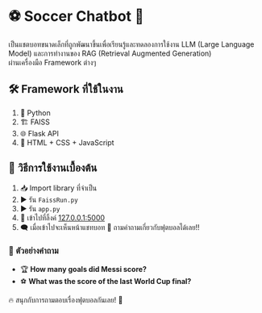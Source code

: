 # ⚽ Soccer Chatbot 🤖  
เป็นแชตบอทขนาดเล็กที่ถูกพัฒนาขึ้นเพื่อเรียนรู้และทดลองการใช้งาน LLM (Large Language Model) และการทำงานของ RAG (Retrieval Augmented Generation)  
ผ่านเครื่องมือ Framework ต่างๆ  

## 🛠️ Framework ที่ใช้ในงาน  
1. 🐍 Python  
2. 🏗️ FAISS  
3. 🌐 Flask API  
4. 🎨 HTML + CSS + JavaScript  

## 🚀 วิธีการใช้งานเบื้องต้น  
1. 📥 Import library ที่จำเป็น  
2. ▶️ รัน `FaissRun.py`  
3. ▶️ รัน `app.py`  
4. 🔗 เข้าไปที่ลิ้งค์ [127.0.0.1:5000](http://127.0.0.1:5000)  
5. 🗨️ เมื่อเข้าไปจะเห็นหน้าแชทบอท 💬 ถามคำถามเกี่ยวกับฟุตบอลได้เลย!!  

### 🎯 ตัวอย่างคำถาม  
- 🏆 **How many goals did Messi score?**  
- ⚽ **What was the score of the last World Cup final?**  

🔥 สนุกกับการถามตอบเรื่องฟุตบอลกันเลย! 🎉  
